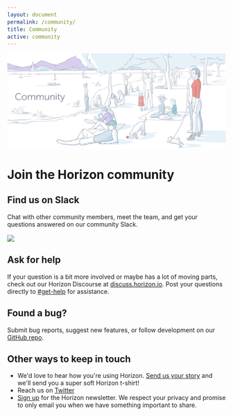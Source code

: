 ```yaml
---
layout: document
permalink: /community/
title: Community
active: community
---
```


![](/images/community.png)

# Join the Horizon community

## Find us on Slack
Chat with other community members, meet the team, and get your questions answered on our community Slack.

<a href="http://slack.rethinkdb.com/"><img valign="middle"  src="http://slack.rethinkdb.com/badge.svg"></a>

## Ask for help
If your question is a bit more involved or maybe has a lot of moving parts, check out our Horizon Discourse at
[discuss.horizon.io](https://discuss.horizon.io). Post your questions directly to [#get-help](https://discuss.horizon.io/c/get-help) for assistance.

## Found a bug?
Submit bug reports, suggest new features, or follow development on our [GitHub repo](https://github.com/rethinkdb/horizon/issues/new).

## Other ways to keep in touch
- We'd love to hear how you're using Horizon. [Send us your story](https://rethinkdb.wufoo.com/forms/horizon-shirts-for-stories/) and we'll send you a super soft Horizon t-shirt!
- Reach us on [Twitter](https://twitter.com/horizonjs)
- [Sign up](https://rethinkdb.wufoo.com/forms/horizon-newsletter/) for the Horizon newsletter. We respect your privacy and promise to only email you when we have something important to share.
